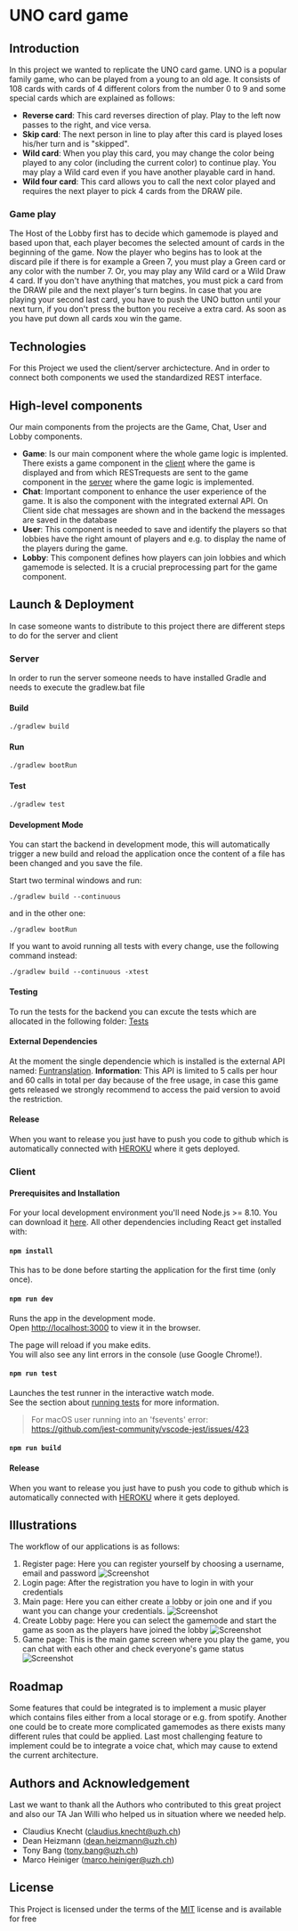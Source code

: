 # UNO card game

## Introduction

In this project we wanted to replicate the UNO card game. UNO is a popular family game, who can be played from a young to an old age. It consists of 108 cards with cards of 4 different colors from the number 0 to 9 and some special cards which are explained as follows:
- **Reverse card**: This card reverses direction of play. Play to the left now passes to the right, and vice versa.
- **Skip card**: The next person in line to play after this card is played loses his/her turn and is "skipped".
- **Wild card**: When you play this card, you may change the color being played to any color (including the current color) to continue play. You may play a Wild card even if you have another playable card in hand.
- **Wild four card**: This card allows you to call the next color played and requires the next player to pick 4 cards from the DRAW pile.
### Game play
The Host of the Lobby first has to decide which gamemode is played and based upon that, each player becomes the selected amount of cards in the beginning of the game.
Now the player who begins has to look at the discard pile if there is for example a Green 7, you must play a Green card or any color with the number 7. Or, you may play any Wild card or a Wild Draw 4 card. If you don't have anything that matches, you must pick a card from the DRAW pile and the next player's turn begins. In case that you are playing your second last card, you have to push the UNO button until your next turn, if you don't press the button you receive a extra card. As soon as you have put down all cards xou win the game. 

## Technologies
For this Project we used the client/server archictecture. And in order to connect both components we used the standardized REST interface.



## High-level components
Our main components from the projects are the Game, Chat, User and Lobby components.
- **Game**: Is our main component where the whole game logic is implented. There exists a game component in the [client](https://github.com/sopra-fs21-group-01/client/blob/master/src/components/game/Game.js)
 where the game is displayed and from which RESTrequests are sent to the game component in the [server](https://github.com/sopra-fs21-group-01/server/blob/master/src/main/java/ch/uzh/ifi/hase/soprafs21/controller/GameController.java)  where the game logic is implemented. 
- **Chat**: Important component to enhance the user experience of the game. It is also the component with the integrated external API. On Client side chat messages are shown and in the backend the messages are saved in the database
- **User**: This component is needed to save and identify the players so that lobbies have the right amount of players and e.g. to display the name of the players during the game. 
- **Lobby**: This component defines how players can join lobbies and which gamemode is selected. It is a crucial preprocessing part for the game component.

## Launch & Deployment
In case someone wants to distribute to this project there are different steps to do for the server and client
### Server
In order to run the server someone needs to have installed Gradle and needs to execute the gradlew.bat file 
#### Build

```bash
./gradlew build
```

#### Run

```bash
./gradlew bootRun
```

#### Test

```bash
./gradlew test
```
#### Development Mode

You can start the backend in development mode, this will automatically trigger a new build and reload the application
once the content of a file has been changed and you save the file.

Start two terminal windows and run:

`./gradlew build --continuous`

and in the other one:

`./gradlew bootRun`

If you want to avoid running all tests with every change, use the following command instead:

`./gradlew build --continuous -xtest`

#### Testing
To run the tests for the backend you can excute the tests which are allocated in the following folder: [Tests](https://github.com/sopra-fs21-group-01/server/tree/master/src/test/java/ch/uzh/ifi/hase/soprafs21)

#### External Dependencies
At the moment the single dependencie which is installed is the external API named: [Funtranslation](https://funtranslations.com/api/). 
**Information**: This API is limited to 5 calls per hour and 60 calls in total per day because of the free usage, in case this game gets released we strongly recommend to access the paid version to avoid the restriction.

#### Release
When you want to release you just have to push you code to github which is automatically connected with [HEROKU](https://dashboard.heroku.com/apps/sopra-fs21-group-01-server) where it gets deployed.

### Client

#### Prerequisites and Installation

For your local development environment you'll need Node.js >= 8.10. You can download it [here](https://nodejs.org). All other dependencies including React get installed with:

#### `npm install`

This has to be done before starting the application for the first time (only once).

#### `npm run dev`

Runs the app in the development mode.<br>
Open [http://localhost:3000](http://localhost:3000) to view it in the browser.

The page will reload if you make edits.<br>
You will also see any lint errors in the console (use Google Chrome!).

#### `npm run test`

Launches the test runner in the interactive watch mode.<br>
See the section about [running tests](https://facebook.github.io/create-react-app/docs/running-tests) for more information.

> For macOS user running into an 'fsevents' error: https://github.com/jest-community/vscode-jest/issues/423

#### `npm run build`
#### Release
When you want to release you just have to push you code to github which is automatically connected with [HEROKU](https://sopra-fs21-group-01-client.herokuapp.com/register) where it gets deployed.

## Illustrations
The workflow of our applications is as follows:
1. Register page: Here you can register yourself by choosing a username, email and password ![Screenshot](/src/views/Images/Screenshots/1.PNG)
2. Login page: After the registration you have to login in with your credentials
3. Main page: Here you can either create a lobby or join one and if you want you can change your credentials. ![Screenshot](/src/views/Images/Screenshots/3.PNG)
4. Create Lobby page: Here you can select the gamemode and start the game as soon as the players have joined the lobby ![Screenshot](/src/views/Images/Screenshots/5.PNG)
5. Game page: This is the main game screen where you play the game, you can chat with each other and check everyone's game status  ![Screenshot](/src/views/Images/Screenshots/7.PNG)






## Roadmap
Some features that could be integrated is to implement a music player which contains files either from a local storage or e.g. from spotify. Another one could be to create more complicated gamemodes as there exists many different rules that could be applied. Last most challenging feature to implement could be to integrate a voice chat, which may cause to extend the current architecture.

## Authors and Acknowledgement
Last we want to thank all the Authors who contributed to this great project and also our TA Jan Willi who helped us in situation where we needed help.
- Claudius Knecht (claudius.knecht@uzh.ch)
- Dean Heizmann (dean.heizmann@uzh.ch)
- Tony Bang (tony.bang@uzh.ch)
- Marco Heiniger (marco.heiniger@uzh.ch)
## License
This Project is licensed under the terms of the [MIT](https://choosealicense.com/licenses/mit/) license and is available for free
